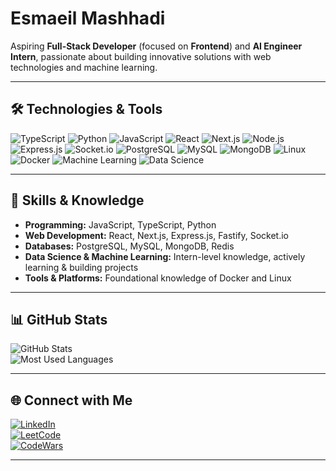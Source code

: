 # Esmaeil Mashhadi

Aspiring **Full-Stack Developer** (focused on **Frontend**) and **AI Engineer Intern**, passionate about building innovative solutions with web technologies and machine learning.

---

## 🛠️ Technologies & Tools

![TypeScript](https://img.shields.io/badge/-TypeScript-3178C6?style=flat-square&logo=typescript&logoColor=white)
![Python](https://img.shields.io/badge/-Python-3776AB?style=flat-square&logo=python&logoColor=white)
![JavaScript](https://img.shields.io/badge/-JavaScript-F7DF1E?style=flat-square&logo=javascript&logoColor=black)
![React](https://img.shields.io/badge/-React-61DAFB?style=flat-square&logo=react&logoColor=black)
![Next.js](https://img.shields.io/badge/-Next.js-000000?style=flat-square&logo=next.js&logoColor=white)
![Node.js](https://img.shields.io/badge/-Node.js-339933?style=flat-square&logo=node.js&logoColor=white)
![Express.js](https://img.shields.io/badge/-Express.js-000000?style=flat-square&logo=express&logoColor=white)
![Socket.io](https://img.shields.io/badge/-Socket.io-010101?style=flat-square&logo=socket.io&logoColor=white)
![PostgreSQL](https://img.shields.io/badge/-PostgreSQL-336791?style=flat-square&logo=postgresql&logoColor=white)
![MySQL](https://img.shields.io/badge/-MySQL-4479A1?style=flat-square&logo=mysql&logoColor=white)
![MongoDB](https://img.shields.io/badge/-MongoDB-47A248?style=flat-square&logo=mongodb&logoColor=white)
![Linux](https://img.shields.io/badge/-Linux-FCC624?style=flat-square&logo=linux&logoColor=black)
![Docker](https://img.shields.io/badge/-Docker-2496ED?style=flat-square&logo=docker&logoColor=white)
![Machine Learning](https://img.shields.io/badge/-Machine%20Learning-000000?style=flat-square&logo=machine-learning&logoColor=white)
![Data Science](https://img.shields.io/badge/-Data%20Science-000000?style=flat-square&logo=data-science&logoColor=white)

---

## 🧠 Skills & Knowledge

- **Programming:** JavaScript, TypeScript, Python
- **Web Development:** React, Next.js, Express.js, Fastify, Socket.io
- **Databases:** PostgreSQL, MySQL, MongoDB, Redis
- **Data Science & Machine Learning:** Intern-level knowledge, actively learning & building projects
- **Tools & Platforms:** Foundational knowledge of Docker and Linux

---

## 📊 GitHub Stats

![GitHub Stats](https://github-readme-stats.vercel.app/api?username=Esmaeil-Mashhadi&show_icons=true&theme=radical)  
![Most Used Languages](https://github-readme-stats.vercel.app/api/top-langs/?username=Esmaeil-Mashhadi&layout=compact&theme=radical)

---

## 🌐 Connect with Me

[![LinkedIn](https://img.shields.io/badge/-LinkedIn-0077B5?style=flat-square&logo=linkedin&logoColor=white)](https://www.linkedin.com/in/esmaeil-mashhadi)  
[![LeetCode](https://img.shields.io/badge/-LeetCode-FFA116?style=flat-square&logo=leetcode&logoColor=black)](https://leetcode.com/u/alchemist_man/)  
[![CodeWars](https://www.codewars.com/users/Esmaeil-Mashhadi/badges/micro)](https://www.codewars.com/users/Esmaeil-Mashhadi)

---
